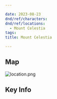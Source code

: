 ```yaml
---

date: 2023-08-23
dnd/ref/characters:
dnd/ref/locations:
  - Mount Celestia
tags:
title: Mount Celestia

---
```


## Map

![location.png](/images/dnd/location.png)

## Key Info

